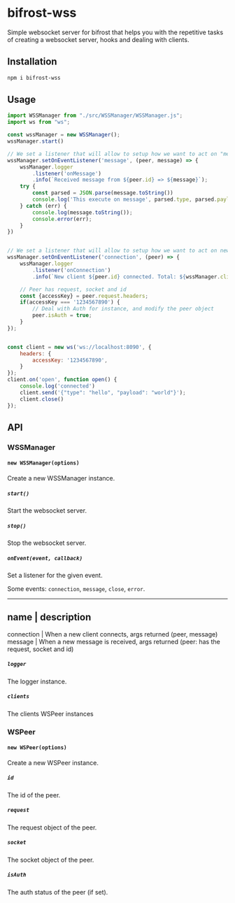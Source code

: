 # bifrost-wss

Simple websocket server for bifrost that helps you with the repetitive tasks of creating a websocket server, hooks and dealing with clients.


## Installation

```bash
npm i bifrost-wss
```

## Usage

```js
import WSSManager from "./src/WSSManager/WSSManager.js";
import ws from "ws";

const wssManager = new WSSManager();
wssManager.start()

// We set a listener that will allow to setup how we want to act on "message"
wssManager.setOnEventListener('message', (peer, message) => {
    wssManager.logger
        .listener('onMessage')
        .info(`Received message from ${peer.id} => ${message}`);
    try {
        const parsed = JSON.parse(message.toString())
        console.log('This execute on message', parsed.type, parsed.payload);
    } catch (err) {
        console.log(message.toString());
        console.error(err);
    }
})


// We set a listener that will allow to setup how we want to act on new connection
wssManager.setOnEventListener('connection', (peer) => {
    wssManager.logger
        .listener('onConnection')
        .info(`New client ${peer.id} connected. Total: ${wssManager.clients.all.size}`);

    // Peer has request, socket and id
    const {accessKey} = peer.request.headers;
    if(accessKey === '1234567890') {
        // Deal with Auth for instance, and modify the peer object
        peer.isAuth = true;
    }
});


const client = new ws('ws://localhost:8090', {
    headers: {
        accessKey: '1234567890',
    }
});
client.on('open', function open() {
    console.log('connected')
    client.send('{"type": "hello", "payload": "world"}');
    client.close()
});
```

## API

### WSSManager

#### `new WSSManager(options)`

Create a new WSSManager instance.

##### `start()`

Start the websocket server.

##### `stop()`

Stop the websocket server.

##### `onEvent(event, callback)`

Set a listener for the given event.

Some events: `connection`, `message`, `close`, `error`.

--- 
name | description
----
connection | When a new client connects, args returned (peer, message)
message | When a new message is received, args returned (peer: has the request, socket and id)

##### `logger`

The logger instance.

##### `clients`

The clients WSPeer instances

### WSPeer

#### `new WSPeer(options)`

Create a new WSPeer instance.

##### `id`

The id of the peer.

##### `request`

The request object of the peer.

##### `socket`

The socket object of the peer.

##### `isAuth`

The auth status of the peer (if set).
